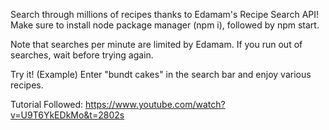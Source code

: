 Search through millions of recipes thanks to Edamam's Recipe Search API! Make sure to install node package manager (npm i), followed by npm start. 

Note that searches per minute are limited by Edamam. If you run out of searches, wait before trying again. 

Try it! (Example)
Enter "bundt cakes" in the search bar and enjoy various recipes.

Tutorial Followed: https://www.youtube.com/watch?v=U9T6YkEDkMo&t=2802s

